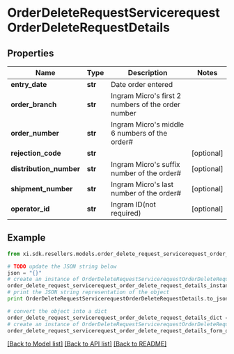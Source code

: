 # OrderDeleteRequestServicerequestOrderDeleteRequestDetails


## Properties

Name | Type | Description | Notes
------------ | ------------- | ------------- | -------------
**entry_date** | **str** | Date order entered | 
**order_branch** | **str** | Ingram Micro&#39;s first 2 numbers of the order number | 
**order_number** | **str** | Ingram Micro&#39;s middle 6 numbers of the order# | 
**rejection_code** | **str** |  | [optional] 
**distribution_number** | **str** | Ingram Micro&#39;s suffix number of the order# | [optional] 
**shipment_number** | **str** | Ingram Micro&#39;s last number of the order# | [optional] 
**operator_id** | **str** | Ingram ID(not required) | [optional] 

## Example

```python
from xi.sdk.resellers.models.order_delete_request_servicerequest_order_delete_request_details import OrderDeleteRequestServicerequestOrderDeleteRequestDetails

# TODO update the JSON string below
json = "{}"
# create an instance of OrderDeleteRequestServicerequestOrderDeleteRequestDetails from a JSON string
order_delete_request_servicerequest_order_delete_request_details_instance = OrderDeleteRequestServicerequestOrderDeleteRequestDetails.from_json(json)
# print the JSON string representation of the object
print OrderDeleteRequestServicerequestOrderDeleteRequestDetails.to_json()

# convert the object into a dict
order_delete_request_servicerequest_order_delete_request_details_dict = order_delete_request_servicerequest_order_delete_request_details_instance.to_dict()
# create an instance of OrderDeleteRequestServicerequestOrderDeleteRequestDetails from a dict
order_delete_request_servicerequest_order_delete_request_details_form_dict = order_delete_request_servicerequest_order_delete_request_details.from_dict(order_delete_request_servicerequest_order_delete_request_details_dict)
```
[[Back to Model list]](../README.md#documentation-for-models) [[Back to API list]](../README.md#documentation-for-api-endpoints) [[Back to README]](../README.md)


